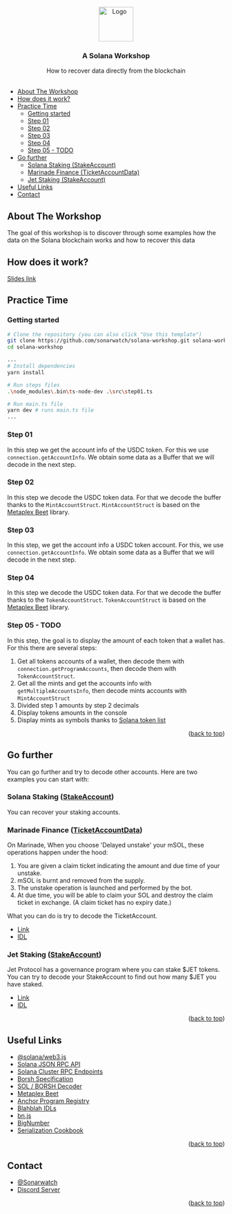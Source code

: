 <div id="top"></div>

<br />
<div align="center">
  <a href="https://github.com/sonarwatch/solana-workshop">
    <img src="images/logo.png" alt="Logo" width="80" height="80">
  </a>

<h3 align="center">A Solana Workshop</h3>

  <p align="center">
    How to recover data directly from the blockchain
    <br />
    <br />
  </p>
</div>


- [About The Workshop](#about-the-workshop)
- [How does it work?](#how-does-it-work)
- [Practice Time](#practice-time)
  - [Getting started](#getting-started)
  - [Step 01](#step-01)
  - [Step 02](#step-02)
  - [Step 03](#step-03)
  - [Step 04](#step-04)
  - [Step 05 - TODO](#step-05---todo)
- [Go further](#go-further)
  - [Solana Staking (StakeAccount)](#solana-staking-stakeaccount)
  - [Marinade Finance (TicketAccountData)](#marinade-finance-ticketaccountdata)
  - [Jet Staking (StakeAccount)](#jet-staking-stakeaccount)
- [Useful Links](#useful-links)
- [Contact](#contact)



## About The Workshop

The goal of this workshop is to discover through some examples how the data on the Solana blockchain works and how to recover this data

## How does it work?

[Slides link](https://slides.com/olivbau/deck/fullscreen)

## Practice Time

### Getting started

```bash
# Clone the repository (you can also click "Use this template")
git clone https://github.com/sonarwatch/solana-workshop.git solana-workshop
cd solana-workshop

...
# Install dependencies
yarn install

# Run steps files
.\node_modules\.bin\ts-node-dev .\src\step01.ts

# Run main.ts file
yarn dev # runs main.ts file
...
```

### Step 01
In this step we get the account info of the USDC token. For this we use `connection.getAccountInfo`. We obtain some data as a Buffer that we will decode in the next step.

### Step 02
In this step we decode the USDC token data. For that we decode the buffer thanks to the `MintAccountStruct`. `MintAccountStruct` is based on the [Metaplex Beet](https://github.com/metaplex-foundation/beet) library.

### Step 03
In this step, we get the account info a USDC token account. For this, we use `connection.getAccountInfo`. We obtain some data as a Buffer that we will decode in the next step.

### Step 04
In this step we decode the USDC token data. For that we decode the buffer thanks to the `TokenAccountStruct`. `TokenAccountStruct` is based on the [Metaplex Beet](https://github.com/metaplex-foundation/beet) library.

### Step 05 - TODO
In this step, the goal is to display the amount of each token that a wallet has.
For this there are several steps:
1. Get all tokens accounts of a wallet, then decode them with `connection.getProgramAccounts`, then decode them with `TokenAccountStruct`.
2. Get all the mints and get the accounts info with `getMultipleAccountsInfo`, then decode mints accounts with `MintAccountStruct`
3. Divided step 1 amounts by step 2 decimals
4. Display tokens amounts in the console
5. Display mints as symbols thanks to [Solana token list](https://cdn.jsdelivr.net/gh/solana-labs/token-list@main/src/tokens/solana.tokenlist.json)

<p align="right">(<a href="#top">back to top</a>)</p>


## Go further

You can go further and try to decode other accounts. Here are two examples you can start with:

### Solana Staking ([StakeAccount](https://www.apr.dev/program/JPLockxtkngHkaQT5AuRYow3HyUv5qWzmhwsCPd653n?tab=IDL&idl=Accounts))

You can recover your staking accounts.

### Marinade Finance ([TicketAccountData](https://www.apr.dev/program/MarBmsSgKXdrN1egZf5sqe1TMai9K1rChYNDJgjq7aD?tab=IDL&idl=Accounts))

On Marinade, When you choose 'Delayed unstake' your mSOL, these operations happen under the hood:
1. You are given a claim ticket indicating the amount and due time of your unstake.
2. mSOL is burnt and removed from the supply.
3. The unstake operation is launched and performed by the bot.
4. At due time, you will be able to claim your SOL and destroy the claim ticket in exchange. (A claim ticket has no expiry date.)

What you can do is try to decode the TicketAccount.

* [Link](https://marinade.finance/app/staking/)
* [IDL](https://www.apr.dev/program/MarBmsSgKXdrN1egZf5sqe1TMai9K1rChYNDJgjq7aD?tab=IDL&idl=Accounts)

### Jet Staking ([StakeAccount](https://www.apr.dev/program/JPLockxtkngHkaQT5AuRYow3HyUv5qWzmhwsCPd653n?tab=IDL&idl=Accounts))

Jet Protocol has a governance program where you can stake $JET tokens.
You can try to decode your StakeAccount to find out how many $JET you have staked.

* [Link](https://govern.jetassociation.org/#/)
* [IDL](https://www.apr.dev/program/JPLockxtkngHkaQT5AuRYow3HyUv5qWzmhwsCPd653n?tab=IDL&idl=Accounts)

<p align="right">(<a href="#top">back to top</a>)</p>


## Useful Links

* [@solana/web3.js](https://solana-labs.github.io/solana-web3.js/)
* [Solana JSON RPC API](https://docs.solana.com/developing/clients/jsonrpc-api)
* [Solana Cluster RPC Endpoints](https://docs.solana.com/cluster/rpc-endpoints)
* [Borsh Specification](https://borsh.io/)
* [SOL / BORSH Decoder](https://borsh.m2.xyz/)
* [Metaplex Beet](https://github.com/metaplex-foundation/beet)
* [Anchor Program Registry](https://www.apr.dev/)
* [Blahblah IDLs](https://github.com/pqv199x/blahblah/tree/master/idls)
* [bn.js](https://github.com/indutny/bn.js)
* [BigNumber](https://github.com/MikeMcl/bignumber.js)
* [Serialization Cookbook](https://solanacookbook.com/guides/serialization.html#how-to-deserialize-account-data-on-the-client)

<p align="right">(<a href="#top">back to top</a>)</p>


## Contact

* [@Sonarwatch](https://twitter.com/Sonarwatch)
* [Discord Server](http://discord.gg/gG4DvM2JGw)

<p align="right">(<a href="#top">back to top</a>)</p>
